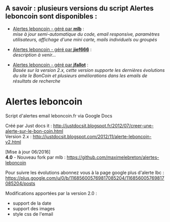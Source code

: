 A savoir : plusieurs versions du script Alertes leboncoin sont disponibles :
---------------------------------

* [Alertes leboncoin - géré par **mlb**](https://github.com/maximelebreton/alertes-leboncoin)  :  
  *mise à jour semi-automatique du code, email responsive, paramètres utilisateurs, affichage d'une mini carte, mails individuels ou groupés*  

* [Alertes leboncoin - géré par **jief666**](https://github.com/jief666/alertes-leboncoin) :  
  *description à venir...*  

* [Alertes leboncoin - géré par **jfallot**](https://github.com/jfallot/alertes-leboncoin) :  
  *Basée sur la version 2.x, cette version supporte les dernières évolutions du site le BonCoin et plusieurs améliorations dans les emails de résultats de recherche*  


Alertes leboncoin
====================

Script d'alertes email leboncoin.fr via Google Docs

Créé par Just docs it : http://justdocsit.blogspot.fr/2012/07/creer-une-alerte-sur-le-bon-coin.html  
Version 2.x : http://justdocsit.blogspot.com/2012/11/alerte-leboncoin-v2.html  

[Mise à jour 06/2016]  
**4.0** - Nouveau fork par mlb : https://github.com/maximelebreton/alertes-leboncoin

Pour suivre les évolutions abonnez vous à la page google plus d'alerte lbc : https://plus.google.com/u/0/b/116856005769817085204/116856005769817085204/posts


Modifications apportées par la version 2.0 :
- support de la date 
- support des images
- style css de l'email

